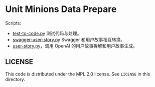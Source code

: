 # Unit Minions Data Prepare

Scripts:

- [test-to-code.py](test-to-code.py) 测试代码与处理。
- [swagger-user-story.py](swagger-user-story.py) Swagger 和用户故事相互转换。
- [user-story.py](user-story.py)，调用 OpenAI 的用户故事拆解和用户故事生成。

## LICENSE

This code is distributed under the MPL 2.0 license. See `LICENSE` in this directory.
